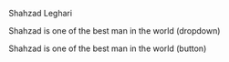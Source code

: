 Shahzad Leghari
<p>Shahzad is one of the best man in the world (dropdown)</p>
<p>Shahzad is one of the best man in the world (button)</p>
